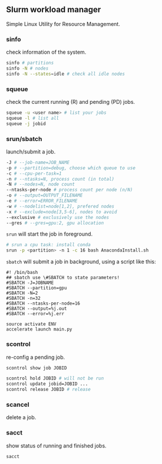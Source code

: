 ## Slurm workload manager

Simple Linux Utility for Resource Management.



### sinfo

check information of the system.

```bash
sinfo # partitions
sinfo -N # nodes
sinfo -N --states=idle # check all idle nodes
```



### squeue

check the current running (R) and pending (PD) jobs.

```bash
squeue -u <user name> # list your jobs
squeue -l # list all
squeue -j jobid
```



### srun/sbatch

launch/submit a job.

```bash
-J # --job-name=JOB_NAME
-p # --partition=debug, choose which queue to use
-c # --cpu-per-task=1
-n # --ntasks=N, process count (in total)
-N # --nodes=N, node count
--ntasks-per-node # process count per node (n/N)
-o # --output=OUTPUT_FILENAME
-e # --error=ERROR_FILENAME
-w # --nodelist=node[1,2], prefered nodes
-x # --exclude=node[3,5-6], nodes to avoid
--exclusive # exclusively use the nodes
--gres # --gres=gpu:2, gpu allocation
```

`srun` will start the job in foreground.

```bash
# srun a cpu task: install conda
srun -p <partition> -n 1 -c 16 bash AnacondaInstall.sh
```



`sbatch` will submit a job in background, using a script like this:

```shell
#! /bin/bash
## sbatch use \#SBATCH to state parameters!
#SBATCH -J=JOBNAME
#SBATCH --partition=gpu
#SBATCH -N=2
#SBATCH -n=32
#SBATCH --ntasks-per-node=16
#SBATCH --output=%j.out
#SBATCH --error=%j.err

source activate ENV
accelerate launch main.py
```



### scontrol

re-config a pending job.

```bash
scontrol show job JOBID

scontrol hold JOBID # will not be run
scontrol update jobid=JOBID ...
scontrol release JOBID # release
```



### scancel 

delete a job.



### sacct

show status of running and finished jobs.

```bash
sacct
```

